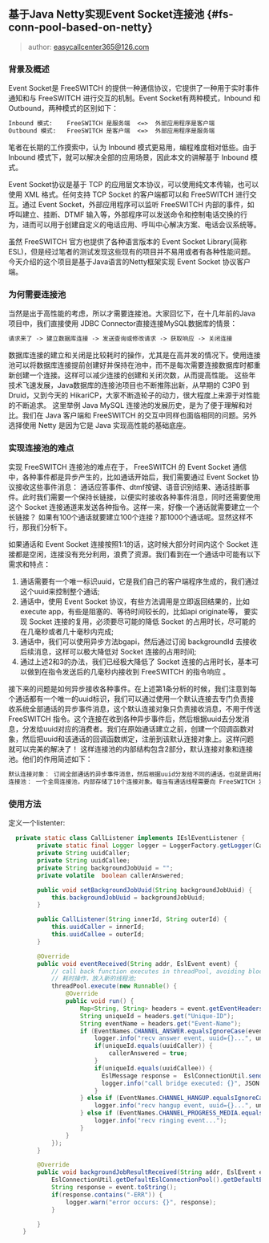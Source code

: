 ## 基于Java Netty实现Event Socket连接池 {#fs-conn-pool-based-on-netty}

> author:  easycallcenter365@126.com

### 背景及概述

Event Socket是 FreeSWITCH 的提供一种通信协议，它提供了一种用于实时事件通知和与 FreeSWITCH 进行交互的机制。Event Socket有两种模式，Inbound 和 Outbound，两种模式的区别如下：

```txt
Inbound 模式:    FreeSWITCH 是服务端  <=>  外部应用程序是客户端
Outbound 模式:   FreeSWITCH 是客户端  <=>  外部应用程序是服务端
```

笔者在长期的工作摸索中，认为 Inbound 模式更易用，编程难度相对低些。由于 Inbound 模式下，就可以解决全部的应用场景，因此本文的讲解基于 Inbound 模式。

Event Socket协议是基于 TCP 的应用层文本协议，可以使用纯文本传输，也可以使用 XML 格式。任何支持 TCP Socket 的客户端都可以和 FreeSWITCH 进行交互。通过 Event Socket，外部应用程序可以监听 FreeSWITCH 内部的事件，如呼叫建立、挂断、DTMF 输入等，外部程序可以发送命令和控制电话交换的行为，进而可以用于创建自定义的电话应用、呼叫中心解决方案、电话会议系统等。

虽然 FreeSWITCH 官方也提供了各种语言版本的 Event Socket Library(简称ESL)，但是经过笔者的测试发现这些现有的项目并不易用或者有各种性能问题。 今天介绍的这个项目是基于Java语言的Netty框架实现 Event Socket 协议客户端。

### 为何需要连接池

当然是出于高性能的考虑，所以才需要连接池。大家回忆下，在十几年前的Java项目中，我们直接使用 JDBC Connector直接连接MySQL数据库的情景：

```txt
请求来了 -> 建立数据库连接 -> 发送查询或修改请求 -> 获取响应 -> 关闭连接
```

数据库连接的建立和关闭是比较耗时的操作，尤其是在高并发的情况下。使用连接池可以将数据库连接提前创建好并保持在池中，而不是每次需要连接数据库时都重新创建一个连接。这样可以减少连接的创建和关闭次数，从而提高性能。
这些年技术飞速发展，Java数据库的连接池项目也不断推陈出新，从早期的 C3P0 到 Druid，又到今天的 HikariCP，大家不断造轮子的动力，很大程度上来源于对性能的不断追求。
这里举例 Java MySQL 连接池的发展历史，是为了便于理解和对比。我们在 Java 客户端和 FreeSWITCH 的交互中同样也面临相同的问题。另外选择使用 Netty 是因为它是 Java 实现高性能的基础底座。

### 实现连接池的难点

实现 FreeSWITCH 连接池的难点在于， FreeSWITCH 的 Event Socket 通信中，各种事件都是异步产生的，比如通话开始后，我们需要通过 Event Socket 协议接收这些事件消息： 通话应答事件、dtmf按键、语音识别结果、通话挂断事件。此时我们需要一个保持长链接，以便实时接收各种事件消息，同时还需要使用这个 Socket 连接通道来发送各种指令。这样一来，好像一个通话就需要建立一个长链接？ 如果有100个通话就要建立100个连接？那1000个通话呢。显然这样不行，那我们分析下。

如果通话和 Event Socket 连接按照1:1的话，这时候大部分时间内这个 Socket 连接都是空闲，连接没有充分利用，浪费了资源。我们看到在一个通话中可能有以下需求和特点：

1. 通话需要有一个唯一标识uuid，它是我们自己的客户端程序生成的，我们通过这个uuid来控制整个通话;
2. 通话中，使用 Event Socket 协议，有些方法调用是立即返回结果的，比如execute app，有些是阻塞的、等待时间较长的，比如api originate等， 要实现 Socket 连接的复用，必须要尽可能的降低 Socket 的占用时长，尽可能的在几毫秒或者几十毫秒内完成;
3. 通话中，我们可以使用异步方法bgapi，然后通过订阅 backgroundId 去接收后续消息，这样可以极大降低对 Socket 连接的占用时间;
4. 通过上述2和3的办法，我们已经极大降低了 Socket 连接的占用时长，基本可以做到在指令发送后的几毫秒内接收到 FreeSWITCH 的指令响应 。

接下来的问题是如何异步接收各种事件。在上述第1条分析的时候，我们注意到每个通话都有一个唯一的uuid标识，我们可以通过使用一个默认连接去专门负责接收系统全部通话的异步事件消息，这个默认连接对象只负责接收消息，不用于传送 FreeSWITCH 指令。这个连接在收到各种异步事件后，然后根据uuid去分发消息，分发给uuid对应的消费者。我们在原始通话建立之前，创建一个回调函数对象，然后把uuid和该通话的回调函数绑定，注册到该默认连接对象上。这样问题就可以完美的解决了！ 这样连接池的内部结构包含2部分，默认连接对象和连接池。他们的作用简述如下：

```txt
默认连接对象： 订阅全部通话的异步事件消息，然后根据uuid分发给不同的通话，也就是调用各个通话建立时候注册的回调函数。默认连接对象只有一个。
连接池： 一个全局连接池，内部存储了10个连接对象。每当有通话线程需要向 FreeSWITCH 发送指令的时候，就从连接池借用一个连接对象，发送完指令并获取到响应后，立即把连接归还到连接池。连接池中的连接对象，不订阅任何消息，仅用作发送指令。
```

### 使用方法

定义一个listenter:

```java
  private static class CallListener implements IEslEventListener {
        private static final Logger logger = LoggerFactory.getLogger(CallListener.class);
        private String uuidCaller;
        private String uuidCallee;
        private String backgroundJobUuid = "";
        private volatile  boolean callerAnswered;

        public void setBackgroundJobUuid(String backgroundJobUuid) {
            this.backgroundJobUuid = backgroundJobUuid;
        }

        public CallListener(String innerId, String outerId) {
            this.uuidCaller = innerId;
            this.uuidCallee = outerId;
        }

        @Override
        public void eventReceived(String addr, EslEvent event) {
            // call back function executes in threadPool, avoiding blocking FreeSWITCH esl worker thread.
            // 耗时操作，放入新的线程池;
            threadPool.execute(new Runnable() {
                @Override
                public void run() {
                    Map<String, String> headers = event.getEventHeaders();
                    String uniqueId = headers.get("Unique-ID");
                    String eventName = headers.get("Event-Name");
                    if (EventNames.CHANNEL_ANSWER.equalsIgnoreCase(eventName)) {
                        logger.info("recv answer event, uuid={}...", uniqueId);
                        if(uniqueId.equals(uuidCaller)) {
                            callerAnswered = true;
                        }
                        if(uniqueId.equals(uuidCallee)) {
                          EslMessage response =  EslConnectionUtil.sendSyncApiCommand("uuid_bridge", uuidCaller + " " + uuidCallee);
                          logger.info("call bridge executed: {}", JSON.toJSONString(response));
                        }
                    } else if (EventNames.CHANNEL_HANGUP.equalsIgnoreCase(eventName)) {
                        logger.info("recv hangup event, uuid={}...", uniqueId);
                    } else if (EventNames.CHANNEL_PROGRESS_MEDIA.equalsIgnoreCase(eventName)) {
                        logger.info("recv ringing event...");
                    }
                }
            });
        }

        @Override
        public void backgroundJobResultReceived(String addr, EslEvent event) {
            EslConnectionUtil.getDefaultEslConnectionPool().getDefaultEslConn().removeListener(this.backgroundJobUuid);
            String response = event.toString();
            if(response.contains("-ERR")) {
                logger.warn("error occurs: {}", response);
            }

        }
    }
```	







